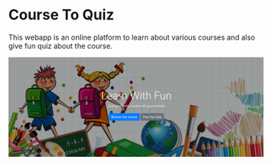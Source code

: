 # Course To Quiz

This webapp is an online platform to learn about various courses and also give fun quiz about the course.

![alt text](https://github.com/algobasket/CourseToQuiz/blob/master/background.png)   
